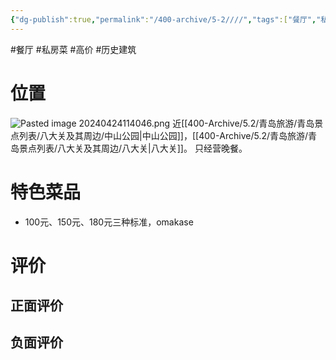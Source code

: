 ```yaml
---
{"dg-publish":true,"permalink":"/400-archive/5-2////","tags":["餐厅","私房菜","高价","历史建筑"]}
---
```


#餐厅 #私房菜 #高价 #历史建筑 
# 位置
![Pasted image 20240424114046.png](/img/user/800-%E5%85%B6%E4%BB%96/801-%E5%9B%BE%E7%89%87/Pasted%20image%2020240424114046.png)
近[[400-Archive/5.2/青岛旅游/青岛景点列表/八大关及其周边/中山公园\|中山公园]]，[[400-Archive/5.2/青岛旅游/青岛景点列表/八大关及其周边/八大关\|八大关]]。
只经营晚餐。
# 特色菜品
- 100元、150元、180元三种标准，omakase
# 评价
## 正面评价
## 负面评价